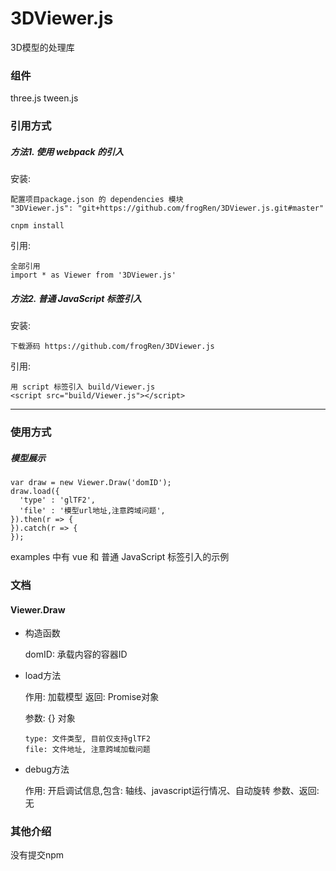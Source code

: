 # 3DViewer.js

3D模型的处理库


### 组件

three.js
tween.js


### 引用方式

##### 方法1. 使用 webpack 的引入

安装:

~~~
配置项目package.json 的 dependencies 模块
"3DViewer.js": "git+https://github.com/frogRen/3DViewer.js.git#master"

cnpm install
~~~

引用:

~~~
全部引用
import * as Viewer from '3DViewer.js'
~~~

##### 方法2. 普通 JavaScript 标签引入

安装:

~~~
下载源码 https://github.com/frogRen/3DViewer.js
~~~

引用:

~~~
用 script 标签引入 build/Viewer.js
<script src="build/Viewer.js"></script>
~~~

---

### 使用方式

##### 模型展示

~~~
var draw = new Viewer.Draw('domID');
draw.load({
  'type' : 'glTF2',
  'file' : '模型url地址,注意跨域问题',
}).then(r => {
}).catch(r => {
});
~~~

examples 中有 vue 和 普通 JavaScript 标签引入的示例

### 文档

#### Viewer.Draw

* 构造函数

    domID: 承载内容的容器ID

* load方法

  作用: 加载模型
  返回: Promise对象

  参数: {} 对象
  ~~~
  type: 文件类型, 目前仅支持glTF2
  file: 文件地址, 注意跨域加载问题
  ~~~

* debug方法

  作用: 开启调试信息,包含: 轴线、javascript运行情况、自动旋转
  参数、返回: 无

### 其他介绍

  没有提交npm

